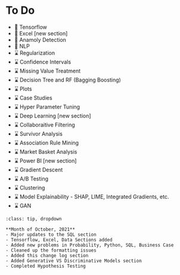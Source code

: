 # To Do

- 🚧 Tensorflow
- 🚧 Excel [new section]
- 🚧 Anamoly Detection
- 🚧 NLP
- ⌛ Regularization
- ⌛ Confidence Intervals
- ⌛ Missing Value Treatment
- ⌛ Decision Tree and RF (Bagging Boosting)
- ⌛ Plots
- ⌛ Case Studies
- ⌛ Hyper Parameter Tuning
- ⌛ Deep Learning [new section]
- ⌛ Collaboraitive Filtering
- ⌛ Survivor Analysis
- ⌛ Association Rule Mining
- ⌛ Market Basket Analysis
- ⌛ Power BI [new section]
- ⌛ Gradient Descent
- ⌛ A/B Testing
- ⌛ Clustering
- ⌛ Model Explainability - SHAP, LIME, Integrated Gradients, etc.
- ⌛ GAN

```{admonition} Change Log
:class: tip, dropdown

**Month of October, 2021**
- Major updates to the SQL section
- Tensorflow, Excel, Data Sections added
- Added new problems in Probability, Python, SQL, Business Case
- Cleaned up the formatting issues
- Added this change log section
- Added Generative VS Discriminative Models section
- Completed Hypothesis Testing
```
